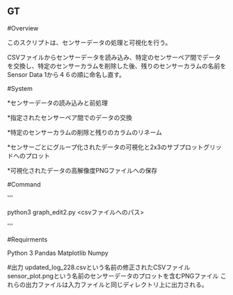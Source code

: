 ## GT

#Overview

このスクリプトは、センサーデータの処理と可視化を行う。

CSVファイルからセンサーデータを読み込み、特定のセンサーペア間でデータを交換し、特定のセンサーカラムを削除した後、残りのセンサーカラムの名前をSensor Data 1から４６の順に命名し直す。

#System

*センサーデータの読み込みと前処理　

*指定されたセンサーペア間でのデータの交換　

*特定のセンサーカラムの削除と残りのカラムのリネーム　

*センサーごとにグループ化されたデータの可視化と2x3のサブプロットグリッドへのプロット　　

*可視化されたデータの高解像度PNGファイルへの保存

#Command

'''

python3 graph_edit2.py <csvファイルへのパス>

'''

#Requirments

Python 3
Pandas
Matplotlib
Numpy

#出力
updated_log_228.csvという名前の修正されたCSVファイル
sensor_plot.pngという名前のセンサーデータのプロットを含むPNGファイル
これらの出力ファイルは入力ファイルと同じディレクトリ上に出力される。

